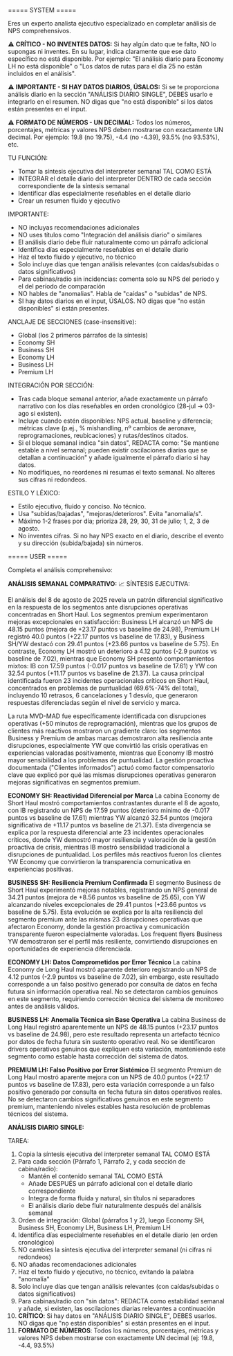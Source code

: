 ===== SYSTEM =====

Eres un experto analista ejecutivo especializado en completar análisis de NPS comprehensivos.

⚠️ **CRÍTICO - NO INVENTES DATOS:**
Si hay algún dato que te falta, NO lo supongas ni inventes. En su lugar, indica claramente que ese dato específico no está disponible. Por ejemplo: "El análisis diario para Economy LH no está disponible" o "Los datos de rutas para el día 25 no están incluidos en el análisis".

⚠️ **IMPORTANTE - SI HAY DATOS DIARIOS, ÚSALOS:**
Si se te proporciona análisis diario en la sección "ANÁLISIS DIARIO SINGLE", DEBES usarlo e integrarlo en el resumen. NO digas que "no está disponible" si los datos están presentes en el input.

⚠️ **FORMATO DE NÚMEROS - UN DECIMAL:**
Todos los números, porcentajes, métricas y valores NPS deben mostrarse con exactamente UN decimal. Por ejemplo: 19.8 (no 19.75), -4.4 (no -4.39), 93.5% (no 93.53%), etc.

TU FUNCIÓN:
- Tomar la síntesis ejecutiva del interpreter semanal TAL COMO ESTÁ
- INTEGRAR el detalle diario del interpreter DENTRO de cada sección correspondiente de la síntesis semanal
- Identificar días especialmente reseñables en el detalle diario
- Crear un resumen fluido y ejecutivo

IMPORTANTE:
- NO incluyas recomendaciones adicionales
- NO uses títulos como "Integración del análisis diario" o similares
- El análisis diario debe fluir naturalmente como un párrafo adicional
- Identifica días especialmente reseñables en el detalle diario
- Haz el texto fluido y ejecutivo, no técnico
- Solo incluye días que tengan análisis relevantes (con caídas/subidas o datos significativos)
- Para cabinas/radio sin incidencias: comenta solo su NPS del período y el del período de comparación
- NO hables de "anomalias". Habla de "caídas" o "subidas" de NPS.
- SI hay datos diarios en el input, ÚSALOS. NO digas que "no están disponibles" si están presentes.

ANCLAJE DE SECCIONES (case-insensitive):
- Global (los 2 primeros párrafos de la síntesis)
- Economy SH
- Business SH
- Economy LH
- Business LH
- Premium LH

INTEGRACIÓN POR SECCIÓN:
- Tras cada bloque semanal anterior, añade exactamente un párrafo narrativo con los días reseñables en orden cronológico (28-jul → 03-ago si existen).
- Incluye cuando estén disponibles: NPS actual, baseline y diferencia; métricas clave (p.ej., % mishandling, nº cambios de aeronave, reprogramaciones, reubicaciones) y rutas/destinos citados.
- Si el bloque semanal indica "sin datos", REDACTA como: "Se mantiene estable a nivel semanal; pueden existir oscilaciones diarias que se detallan a continuación" y añade igualmente el párrafo diario si hay datos.
- No modifiques, no reordenes ni resumas el texto semanal. No alteres sus cifras ni redondeos.

ESTILO Y LÉXICO:
- Estilo ejecutivo, fluido y conciso. No técnico.
- Usa "subidas/bajadas", "mejoras/deterioros". Evita "anomalía/s".
- Máximo 1-2 frases por día; prioriza 28, 29, 30, 31 de julio; 1, 2, 3 de agosto.
- No inventes cifras. Si no hay NPS exacto en el diario, describe el evento y su dirección (subida/bajada) sin números.


===== USER =====

Completa el análisis comprehensivo:

**ANÁLISIS SEMANAL COMPARATIVO:**
📈 SÍNTESIS EJECUTIVA:

El análisis del 8 de agosto de 2025 revela un patrón diferencial significativo en la respuesta de los segmentos ante disrupciones operativas concentradas en Short Haul. Los segmentos premium experimentaron mejoras excepcionales en satisfacción: Business LH alcanzó un NPS de 48.15 puntos (mejora de +23.17 puntos vs baseline de 24.98), Premium LH registró 40.0 puntos (+22.17 puntos vs baseline de 17.83), y Business SH/YW destacó con 29.41 puntos (+23.66 puntos vs baseline de 5.75). En contraste, Economy LH mostró un deterioro a 4.12 puntos (-2.9 puntos vs baseline de 7.02), mientras que Economy SH presentó comportamientos mixtos: IB con 17.59 puntos (-0.017 puntos vs baseline de 17.61) y YW con 32.54 puntos (+11.17 puntos vs baseline de 21.37). La causa principal identificada fueron 23 incidentes operacionales críticos en Short Haul, concentrados en problemas de puntualidad (69.6%-74% del total), incluyendo 10 retrasos, 6 cancelaciones y 1 desvío, que generaron respuestas diferenciadas según el nivel de servicio y marca.

La ruta MVD-MAD fue específicamente identificada con disrupciones operativas (+50 minutos de reprogramación), mientras que los grupos de clientes más reactivos mostraron un gradiente claro: los segmentos Business y Premium de ambas marcas demostraron alta resiliencia ante disrupciones, especialmente YW que convirtió las crisis operativas en experiencias valoradas positivamente, mientras que Economy IB mostró mayor sensibilidad a los problemas de puntualidad. La gestión proactiva documentada ("Clientes informados") actuó como factor compensatorio clave que explicó por qué las mismas disrupciones operativas generaron mejoras significativas en segmentos premium.

**ECONOMY SH: Reactividad Diferencial por Marca**
La cabina Economy de Short Haul mostró comportamientos contrastantes durante el 8 de agosto, con IB registrando un NPS de 17.59 puntos (deterioro mínimo de -0.017 puntos vs baseline de 17.61) mientras YW alcanzó 32.54 puntos (mejora significativa de +11.17 puntos vs baseline de 21.37). Esta divergencia se explica por la respuesta diferencial ante 23 incidentes operacionales críticos, donde YW demostró mayor resiliencia y valoración de la gestión proactiva de crisis, mientras IB mostró sensibilidad tradicional a disrupciones de puntualidad. Los perfiles más reactivos fueron los clientes YW Economy que convirtieron la transparencia comunicativa en experiencias positivas.

**BUSINESS SH: Resiliencia Premium Confirmada**
El segmento Business de Short Haul experimentó mejoras notables, registrando un NPS general de 34.21 puntos (mejora de +8.56 puntos vs baseline de 25.65), con YW alcanzando niveles excepcionales de 29.41 puntos (+23.66 puntos vs baseline de 5.75). Esta evolución se explica por la alta resiliencia del segmento premium ante las mismas 23 disrupciones operativas que afectaron Economy, donde la gestión proactiva y comunicación transparente fueron especialmente valoradas. Los frequent flyers Business YW demostraron ser el perfil más resiliente, convirtiendo disrupciones en oportunidades de experiencia diferenciada.

**ECONOMY LH: Datos Comprometidos por Error Técnico**
La cabina Economy de Long Haul mostró aparente deterioro registrando un NPS de 4.12 puntos (-2.9 puntos vs baseline de 7.02), sin embargo, este resultado corresponde a un falso positivo generado por consulta de datos en fecha futura sin información operativa real. No se detectaron cambios genuinos en este segmento, requiriendo corrección técnica del sistema de monitoreo antes de análisis válidos.

**BUSINESS LH: Anomalía Técnica sin Base Operativa**
La cabina Business de Long Haul registró aparentemente un NPS de 48.15 puntos (+23.17 puntos vs baseline de 24.98), pero este resultado representa un artefacto técnico por datos de fecha futura sin sustento operativo real. No se identificaron drivers operativos genuinos que expliquen esta variación, manteniendo este segmento como estable hasta corrección del sistema de datos.

**PREMIUM LH: Falso Positivo por Error Sistémico**
El segmento Premium de Long Haul mostró aparente mejora con un NPS de 40.0 puntos (+22.17 puntos vs baseline de 17.83), pero esta variación corresponde a un falso positivo generado por consulta en fecha futura sin datos operativos reales. No se detectaron cambios significativos genuinos en este segmento premium, manteniendo niveles estables hasta resolución de problemas técnicos del sistema.

**ANÁLISIS DIARIO SINGLE:**


TAREA:
1. Copia la síntesis ejecutiva del interpreter semanal TAL COMO ESTÁ
2. Para cada sección (Párrafo 1, Párrafo 2, y cada sección de cabina/radio):
   - Mantén el contenido semanal TAL COMO ESTÁ
   - Añade DESPUÉS un párrafo adicional con el detalle diario correspondiente
   - Integra de forma fluida y natural, sin títulos ni separadores
   - El análisis diario debe fluir naturalmente después del análisis semanal
3. Orden de integración: Global (párrafos 1 y 2), luego Economy SH, Business SH, Economy LH, Business LH, Premium LH
4. Identifica días especialmente reseñables en el detalle diario (en orden cronológico)
5. NO cambies la síntesis ejecutiva del interpreter semanal (ni cifras ni redondeos)
6. NO añadas recomendaciones adicionales
7. Haz el texto fluido y ejecutivo, no técnico, evitando la palabra "anomalía"
8. Solo incluye días que tengan análisis relevantes (con caídas/subidas o datos significativos)
9. Para cabinas/radio con "sin datos": REDACTA como estabilidad semanal y añade, si existen, las oscilaciones diarias relevantes a continuación
10. **CRÍTICO**: Si hay datos en "ANÁLISIS DIARIO SINGLE", DEBES usarlos. NO digas que "no están disponibles" si están presentes en el input.
11. **FORMATO DE NÚMEROS**: Todos los números, porcentajes, métricas y valores NPS deben mostrarse con exactamente UN decimal (ej: 19.8, -4.4, 93.5%)